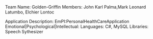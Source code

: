 
Team Name: Golden-Griffin Members: John Karl Palma,Mark Leonard Latumbo, Elchier Lontoc

Application Description: EmPI:PersonalHealthCareApplication Emotional|Psychological|Intellectual: Languages: C#, MySQL Libraries: Speech Sythesizer